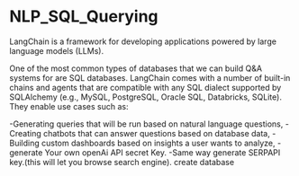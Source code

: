 # NLP_SQL_Querying
LangChain is a framework for developing applications powered by large language models (LLMs).

One of the most common types of databases that we can build Q&A systems for are SQL databases. LangChain comes with a number of built-in chains and agents that are compatible with any SQL dialect supported by SQLAlchemy (e.g., MySQL, PostgreSQL, Oracle SQL, Databricks, SQLite). They enable use cases such as:

-Generating queries that will be run based on natural language questions, -Creating chatbots that can answer questions based on database data, -Building custom dashboards based on insights a user wants to analyze, -generate Your own openAi API secret Key. -Same way generate SERPAPI key.(this will let you browse search engine). create database

